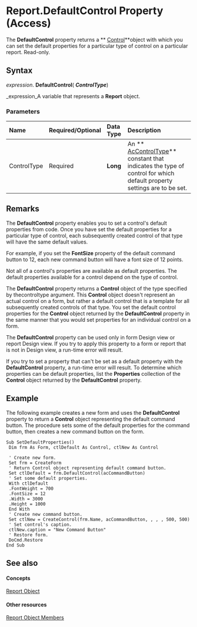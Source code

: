 
# Report.DefaultControl Property (Access)

The  **DefaultControl** property returns a ** [Control](ce2362e5-4390-590e-06c0-6f27e8d988cd.md)**object with which you can set the default properties for a particular type of control on a particular report. Read-only.


## Syntax

 _expression_. **DefaultControl**( **_ControlType_**)

 _expression_A variable that represents a  **Report** object.


### Parameters



|**Name**|**Required/Optional**|**Data Type**|**Description**|
|:-----|:-----|:-----|:-----|
|ControlType|Required| **Long**|An  ** [AcControlType](562ecad2-5cb5-7624-8f5a-236f42bd0104.md)** constant that indicates the type of control for which default property settings are to be set.|

## Remarks

The  **DefaultControl** property enables you to set a control's default properties from code. Once you have set the default properties for a particular type of control, each subsequently created control of that type will have the same default values.

For example, if you set the  **FontSize** property of the default command button to 12, each new command button will have a font size of 12 points.

Not all of a control's properties are available as default properties. The default properties available for a control depend on the type of control.

The  **DefaultControl** property returns a **Control** object of the type specified by thecontroltype argument. This **Control** object doesn't represent an actual control on a form, but rather a default control that is a template for all subsequently created controls of that type. You set the default control properties for the **Control** object returned by the **DefaultControl** property in the same manner that you would set properties for an individual control on a form.

The  **DefaultControl** property can be used only in form Design view or report Design view. If you try to apply this property to a form or report that is not in Design view, a run-time error will result.

If you try to set a property that can't be set as a default property with the  **DefaultControl** property, a run-time error will result. To determine which properties can be default properties, list the **Properties** collection of the **Control** object returned by the **DefaultControl** property.


## Example

The following example creates a new form and uses the  **DefaultControl** property to return a **Control** object representing the default command button. The procedure sets some of the default properties for the command button, then creates a new command button on the form.


```
Sub SetDefaultProperties() 
 Dim frm As Form, ctlDefault As Control, ctlNew As Control 
 
 ' Create new form. 
 Set frm = CreateForm 
 ' Return Control object representing default command button. 
 Set ctlDefault = frm.DefaultControl(acCommandButton) 
 ' Set some default properties. 
 With ctlDefault 
 .FontWeight = 700 
 .FontSize = 12 
 .Width = 3000 
 .Height = 1000 
 End With 
 ' Create new command button. 
 Set ctlNew = CreateControl(frm.Name, acCommandButton, , , , 500, 500) 
 ' Set control's caption. 
 ctlNew.caption = "New Command Button" 
 ' Restore form. 
 DoCmd.Restore 
End Sub
```


## See also


#### Concepts


 [Report Object](6f77c1b4-a9ce-7caa-204c-fe0755c6f9df.md)
#### Other resources


 [Report Object Members](73370a33-1ca0-da4d-9e36-88011bc2b93e.md)
